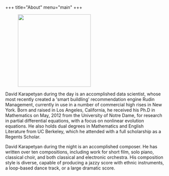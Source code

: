 +++
title="About"
menu="main"
+++

<figure>
    <img src="/images/avatar.jpeg" width="230" height="230"  />
</figure>


David Karapetyan during the day is an accomplished data scientist, whose most
recently  created  a 'smart buildling' recommendation engine Rudin Management,
currently in use in a number of commercial high rises in New York.
Born and raised in Los Angeles, California, he received
his Ph.D in Mathematics on May, 2012 from the University of Notre Dame, for 
research in partial differential equations, with a focus on nonlinear
evolution equations. He also holds dual degrees in Mathematics and English Literature
from UC Berkeley, which he attended with a full scholarship as a Regents Scholar. 

David Karapetyan during the night is an accomplished composer. He has written over ten
compositions, including work for short film, solo piano, classical choir, and both classical and electronic orchestra. His composition style is diverse, capable of producing a jazzy score with ethnic instruments, a loop-based dance track, or a large dramatic score. 


